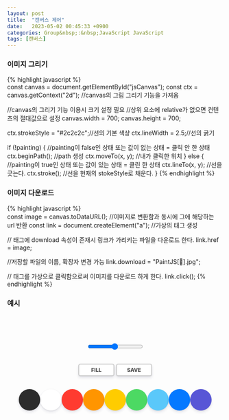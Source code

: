 ```yaml
---
layout: post
title:  "캔버스 제어"
date:   2023-05-02 00:45:33 +0900
categories: Group&nbsp;:&nbsp;JavaScript JavaScript
tags: [캔버스]
---
```


### 이미지 그리기

{% highlight javascript %}   
const canvas = document.getElementById("jsCanvas");
const ctx = canvas.getContext("2d"); //canvas의 그림 그리기 기능을 가져옴

//canvas의 그리기 기능 이용시 크기 설정 필요
//상위 요소에 relative가 없으면 컨텐츠의 절대값으로 설정
canvas.width = 700;
canvas.height = 700;

ctx.strokeStyle = "#2c2c2c";//선의 기본 색상
ctx.lineWidth = 2.5;//선의 굵기

if (!painting) {
    //painting이 false인 상태 또는 값이 없는 상태 = 클릭 안 한 상태
    ctx.beginPath(); //path 생성
    ctx.moveTo(x, y); //내가 클릭한 위치
} else {
    //painting이 true인 상태 또는 값이 있는 상태 = 클린 한 상태
    ctx.lineTo(x, y); //선을 긋는다.
    ctx.stroke(); //선을 현재의 stokeStyle로 채운다.
}
{% endhighlight %}

### 이미지 다운로드

{% highlight javascript %}   
const image = canvas.toDataURL(); //이미지로 변환함과 동시에 그에 해당하는 url 반환
const link = document.createElement("a"); //가상의  태그 생성

//<a> 태그에 download 속성이 존재시 링크가 가리키는 파일을 다운로드 한다.
link.href = image;

//저장할 파일의 이름, 확장자 변경 가능
link.download = "PaintJS[🎨].jpg";

//<a> 태그를 가상으로 클릭함으로써 이미지를 다운로드 하게 한다.
link.click();
{% endhighlight %}

### 예시

<style>
    .canvas {
    width: 700px;
    height: 700px;
    background-color: white;
    border-radius: 15px;
    box-shadow: 0 4px 6px rgba(50, 50, 93, 0.11), 0 1px 3px rgba(0, 0, 0, 0.08);
    }

    .controls {
    margin-top: 80px;
    display: flex;
    flex-direction: column;
    align-items: center;
    }

    .controls .controls__btns {
    margin-bottom: 30px;
    }

    .controls__btns button {
    all: unset;
    cursor: pointer;
    background-color: white;
    padding: 5px 0px;
    width: 80px;
    text-align: center;
    border-radius: 5px;
    box-shadow: 0 4px 6px rgba(50, 50, 93, 0.11), 0 1px 3px rgba(0, 0, 0, 0.08);
    border: 2px solid rgba(0, 0, 0, 0.2);
    color: rgba(0, 0, 0, 0.7);
    text-transform: uppercase;
    font-weight: 800;
    font-size: 12px;
    }

    .controls__btns button:active {
    transform: scale(0.98);
    }

    .controls .controls__colors {
    display: flex;
    }

    .controls__colors .controls__color {
    width: 50px;
    height: 50px;
    border-radius: 25px;
    cursor: pointer;
    box-shadow: 0 4px 6px rgba(50, 50, 93, 0.11), 0 1px 3px rgba(0, 0, 0, 0.08);
    }

    .controls .controls__range {
    margin-bottom: 30px;
    }
</style>

<canvas id="jsCanvas" class="canvas"></canvas>
<div class="controls">
    <div class="controls__range">
    <input
        type="range"
        id="jsRange"
        min="0.1"
        max="5"
        value="2.5"
        step="0.1"
    />
    </div>
    <div class="controls__btns">
    <button id="jsMode">Fill</button>
    <button id="jsSave">Save</button>
    </div>
    <div class="controls__colors" id="jsColors">
        <div class="controls__color jsColor" style="background-color: #2c2c2c"></div>
        <div class="controls__color jsColor" style="background-color: white"></div>
        <div class="controls__color jsColor" style="background-color: #ff3b30"></div>
        <div class="controls__color jsColor" style="background-color: #ff9500"></div>
        <div class="controls__color jsColor" style="background-color: #ffcc00"></div>
        <div class="controls__color jsColor" style="background-color: #4cd963"></div>
        <div class="controls__color jsColor" style="background-color: #5ac8fa"></div>
        <div class="controls__color jsColor" style="background-color: #0579ff"></div>
        <div class="controls__color jsColor" style="background-color: #5856d6"></div>
    </div>
</div>

<script>
    const canvas = document.getElementById("jsCanvas");
    const ctx = canvas.getContext("2d"); //canvas의 그림 그리기 기능을 가져옴
    const colors = document.getElementsByClassName("jsColor");
    const range = document.getElementById("jsRange");
    const mode = document.getElementById("jsMode");
    const saveBtn = document.getElementById("jsSave");

    const INITIAL_COLOR = "#2c2c2c";
    const CANVAS_SIZE = 700;

    //canvas의 그리기 기능 이용시 크기 설정 필요
    canvas.width = CANVAS_SIZE;
    canvas.height = CANVAS_SIZE;

    //이미지 저장시 기본 배경이 투명으로 처리되는거 방지용
    ctx.fillStyle = "white";
    ctx.fillRect(0, 0, CANVAS_SIZE, CANVAS_SIZE);

    ctx.strokeStyle = INITIAL_COLOR; //선의 기본 색상
    ctx.fillStyle = INITIAL_COLOR; //면의 기본 색상

    ctx.lineWidth = 2.5; //선의 굵기

    let painting = false; //그리기
    let filling = false; //채우기

    //s:마우스 업/다운 이벤트
    function stopPainting() {
        painting = false;
    }
    function startPainting() {
        painting = true;
    }
    //e:마우스 업/다운 이벤트

    //s:마우스 무브 이벤트
    function onMouseMove(event) {
        //마우스의 위치값 설정
        //상위 요소에 relative가 없으면 컨텐츠의 절대값으로 설정
        const x = event.offsetX;
        const y = event.offsetY;

        if (!painting) {
            //painting이 false인 상태 또는 값이 없는 상태 = 클릭 안 한 상태
            ctx.beginPath(); //path 생성
            ctx.moveTo(x, y); //내가 클릭한 위치
        } else {
            //painting이 true인 상태 또는 값이 있는 상태 = 클린 한 상태
            ctx.lineTo(x, y); //선을 긋는다.
            ctx.stroke(); //선을 현재의 stokeStyle로 채운다.
        }
    }
    //e:마우스 무브 이벤트

    //s:색상 변경 이벤트
    function handleColorClick(event) {
        //console.log(event.target.style);
        const color = event.target.style.backgroundColor;
        ctx.strokeStyle = color;
        ctx.fillStyle = color;
    }
    //e:색상 변경 이벤트

    //s:사이즈 변경 이벤트
    function handleRangeChange(event) {
        const size = event.target.value;
        ctx.lineWidth = size;
    }
    //e:사이즈 변경 이벤트

    //s:모드 변경 이벤트
    function handleModeClick() {
        if (filling === true) {
            filling = false;
            mode.innerText = "Fill";
        } else {
            filling = true;
            mode.innerText = "Paint";
        }
    }
    //e:모드 변경 이벤트

    //s:채우기 이벤트
    function handleCanvasClick() {
        if (filling) {
            ctx.fillRect(0, 0, CANVAS_SIZE, CANVAS_SIZE);
        }
    }
    //e:채우기 이벤트

    //s:이미지 저장 관련 이벤트
    function handleCM(event) {
        event.preventDefault(); //이벤트 생성 방지 - 마우스 우클릭 목적
    }

    function handleSaveClick() {
        const image = canvas.toDataURL(); //이미지로 변환함과 동시에 그에 해당하는 url 반환
        const link = document.createElement("a"); //가상의 <a> 태그 생성
        link.href = image;
        //<a> 태그에 download 속성이 존재시 링크가 가리키는 파일을 다운로드 한다.
        //저장할 파일의 이름, 확장자 변경 가능
        link.download = "PaintJS[🎨].jpg";
        //<a> 태그를 가상으로 클릭함으로써 이미지를 다운로드 하게 한다.
        link.click();
    }
    //e:이미지 저장 관련 이벤트

    //s:캔버스 관련 이벤트 리스너 추가
    if (canvas) {
        //canvas가 존재하는 경우
        //if(변수===null){}같이 쓰지말고 이렇게 쓰자
        canvas.addEventListener("mousemove", onMouseMove);
        canvas.addEventListener("mousedown", startPainting); //마우스 왼쪽 버튼을 누르고 있는 상태
        canvas.addEventListener("mouseup", stopPainting);
        canvas.addEventListener("mouseleave", stopPainting);
        canvas.addEventListener("click", handleCanvasClick);
        canvas.addEventListener("contextmenu", handleCM); //이미지 저장 관련
    }
    //e:캔버스 관련 이벤트 리스너 추가

    //s:색상 변경 관련 이벤트 리스너 추가
    //console.log(Array.from(color));
    //Array.from은 Object에서 Array를 만든다.
    //forEach를 통해 Array 안에 있는 모든 요소들에게 이벤트를 추가한다.
    //Lambda를 이용해서 코드를 간결하게 만든다.
    //단 this가 필요한 경우에는 Lambda를 이용하지 않는 것이 좋다.
    Array.from(colors).forEach((color) =>
        color.addEventListener("click", handleColorClick)
    );
    //e:색상 변경 관련 이벤트 리스너 추가

    //s:사이즈 변경 관련 이벤트 리스너 추가
    if (range) {
        range.addEventListener("input", handleRangeChange);
    }
    //e:사이즈 변경 관련 이벤트 리스너 추가

    //s:모드 변경 관련 이벤트 리스너 추가
    if (mode) {
        mode.addEventListener("click", handleModeClick);
    }
    //e:모드 변경 관련 이벤트 리스너 추가

    //s:이미지 저장 관련 이벤트 리스너 추가
    if (saveBtn) {
        saveBtn.addEventListener("click", handleSaveClick);
    }
    //e:이미지 저장 관련 이벤트 리스너 추가
</script>